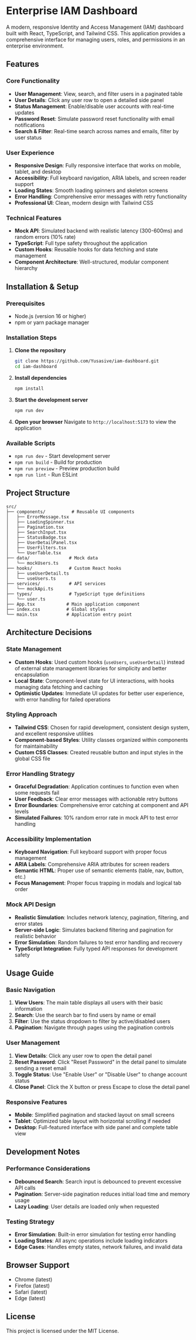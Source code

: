 # Enterprise IAM Dashboard

A modern, responsive Identity and Access Management (IAM) dashboard built with React, TypeScript, and Tailwind CSS. This application provides a comprehensive interface for managing users, roles, and permissions in an enterprise environment.

## Features

### Core Functionality

- **User Management**: View, search, and filter users in a paginated table
- **User Details**: Click any user row to open a detailed side panel
- **Status Management**: Enable/disable user accounts with real-time updates
- **Password Reset**: Simulate password reset functionality with email notifications
- **Search & Filter**: Real-time search across names and emails, filter by user status

### User Experience

- **Responsive Design**: Fully responsive interface that works on mobile, tablet, and desktop
- **Accessibility**: Full keyboard navigation, ARIA labels, and screen reader support
- **Loading States**: Smooth loading spinners and skeleton screens
- **Error Handling**: Comprehensive error messages with retry functionality
- **Professional UI**: Clean, modern design with Tailwind CSS

### Technical Features

- **Mock API**: Simulated backend with realistic latency (300-600ms) and random errors (10% rate)
- **TypeScript**: Full type safety throughout the application
- **Custom Hooks**: Reusable hooks for data fetching and state management
- **Component Architecture**: Well-structured, modular component hierarchy

## Installation & Setup

### Prerequisites

- Node.js (version 16 or higher)
- npm or yarn package manager

### Installation Steps

1. **Clone the repository**

   ```bash
   git clone https://github.com/Yusasive/iam-dashboard.git
   cd iam-dashboard
   ```

2. **Install dependencies**

   ```bash
   npm install
   ```

3. **Start the development server**

   ```bash
   npm run dev
   ```

4. **Open your browser**
   Navigate to `http://localhost:5173` to view the application

### Available Scripts

- `npm run dev` - Start development server
- `npm run build` - Build for production
- `npm run preview` - Preview production build
- `npm run lint` - Run ESLint

## Project Structure

```
src/
├── components/          # Reusable UI components
│   ├── ErrorMessage.tsx
│   ├── LoadingSpinner.tsx
│   ├── Pagination.tsx
│   ├── SearchInput.tsx
│   ├── StatusBadge.tsx
│   ├── UserDetailPanel.tsx
│   ├── UserFilters.tsx
│   └── UserTable.tsx
├── data/               # Mock data
│   └── mockUsers.ts
├── hooks/              # Custom React hooks
│   ├── useUserDetail.ts
│   └── useUsers.ts
├── services/           # API services
│   └── mockApi.ts
├── types/              # TypeScript type definitions
│   └── user.ts
├── App.tsx            # Main application component
├── index.css          # Global styles
└── main.tsx           # Application entry point
```

## Architecture Decisions

### State Management

- **Custom Hooks**: Used custom hooks (`useUsers`, `useUserDetail`) instead of external state management libraries for simplicity and better encapsulation
- **Local State**: Component-level state for UI interactions, with hooks managing data fetching and caching
- **Optimistic Updates**: Immediate UI updates for better user experience, with error handling for failed operations

### Styling Approach

- **Tailwind CSS**: Chosen for rapid development, consistent design system, and excellent responsive utilities
- **Component-based Styles**: Utility classes organized within components for maintainability
- **Custom CSS Classes**: Created reusable button and input styles in the global CSS file

### Error Handling Strategy

- **Graceful Degradation**: Application continues to function even when some requests fail
- **User Feedback**: Clear error messages with actionable retry buttons
- **Error Boundaries**: Comprehensive error catching at component and API levels
- **Simulated Failures**: 10% random error rate in mock API to test error handling

### Accessibility Implementation

- **Keyboard Navigation**: Full keyboard support with proper focus management
- **ARIA Labels**: Comprehensive ARIA attributes for screen readers
- **Semantic HTML**: Proper use of semantic elements (table, nav, button, etc.)
- **Focus Management**: Proper focus trapping in modals and logical tab order

### Mock API Design

- **Realistic Simulation**: Includes network latency, pagination, filtering, and error states
- **Server-side Logic**: Simulates backend filtering and pagination for realistic behavior
- **Error Simulation**: Random failures to test error handling and recovery
- **TypeScript Integration**: Fully typed API responses for development safety

## Usage Guide

### Basic Navigation

1. **View Users**: The main table displays all users with their basic information
2. **Search**: Use the search bar to find users by name or email
3. **Filter**: Use the status dropdown to filter by active/disabled users
4. **Pagination**: Navigate through pages using the pagination controls

### User Management

1. **View Details**: Click any user row to open the detail panel
2. **Reset Password**: Click "Reset Password" in the detail panel to simulate sending a reset email
3. **Toggle Status**: Use "Enable User" or "Disable User" to change account status
4. **Close Panel**: Click the X button or press Escape to close the detail panel

### Responsive Features

- **Mobile**: Simplified pagination and stacked layout on small screens
- **Tablet**: Optimized table layout with horizontal scrolling if needed
- **Desktop**: Full-featured interface with side panel and complete table view

## Development Notes

### Performance Considerations

- **Debounced Search**: Search input is debounced to prevent excessive API calls
- **Pagination**: Server-side pagination reduces initial load time and memory usage
- **Lazy Loading**: User details are loaded only when requested

### Testing Strategy

- **Error Simulation**: Built-in error simulation for testing error handling
- **Loading States**: All async operations include loading indicators
- **Edge Cases**: Handles empty states, network failures, and invalid data


## Browser Support

- Chrome (latest)
- Firefox (latest)
- Safari (latest)
- Edge (latest)

## License

This project is licensed under the MIT License.
